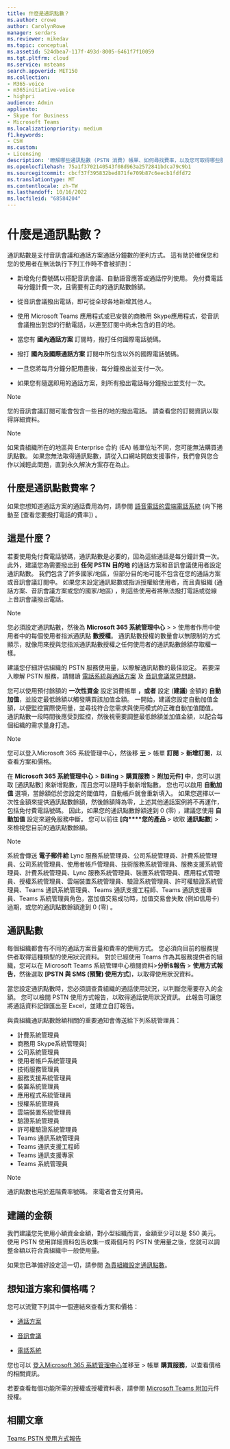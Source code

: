 ```yaml
---
title: 什麼是通訊點數？
ms.author: crowe
author: CarolynRowe
manager: serdars
ms.reviewer: mikedav
ms.topic: conceptual
ms.assetid: 524dbea7-117f-493d-8005-6461f7f10059
ms.tgt.pltfrm: cloud
ms.service: msteams
search.appverid: MET150
ms.collection:
- M365-voice
- m365initiative-voice
- highpri
audience: Admin
appliesto:
- Skype for Business
- Microsoft Teams
ms.localizationpriority: medium
f1.keywords:
- CSH
ms.custom:
- Licensing
description: '瞭解哪些通訊點數 (PSTN 消費) 帳單、如何尋找費率，以及您可取得哪些服務。 '
ms.openlocfilehash: 75a1f3702140543f08d963a2572841bdca79c9b1
ms.sourcegitcommit: cbcf37f395832bed871fe709b87c6eecb1fdfd72
ms.translationtype: MT
ms.contentlocale: zh-TW
ms.lasthandoff: 10/16/2022
ms.locfileid: "68584204"
---
```

# <a name="what-are-communications-credits"></a>什麼是通訊點數？

通訊點數是支付音訊會議和通話方案通話分鐘數的便利方式。 這有助於確保您和您的使用者在無法執行下列工作時不會被抓到：
  
- 新增免付費號碼以搭配音訊會議、自動語音應答或通話佇列使用。 免付費電話每分鐘計費一次，且需要有正向的通訊點數餘額。

- 從音訊會議撥出電話，即可從全球各地新增其他人。

- 使用 Microsoft Teams 應用程式或已安裝的商務用 Skype應用程式，從音訊會議撥出到您的行動電話，以連至訂閱中尚未包含的目的地。

- 當您有 **國內通話方案** 訂閱時，撥打任何國際電話號碼。

- 撥打 **國內及國際通話方案** 訂閱中所包含以外的國際電話號碼。

- 一旦您將每月分鐘分配用盡後，每分鐘撥出並支付一次。

- 如果您有隨選即用的通話方案，則所有撥出電話每分鐘撥出並支付一次。

> [!NOTE]
> 您的音訊會議訂閱可能會包含一些目的地的撥出電話。 請查看您的訂閱資訊以取得詳細資料。
  
> [!NOTE]
> 如果貴組織所在的地區與 Enterprise 合約 (EA) 帳單位址不同，您可能無法購買通訊點數。 如果您無法取得通訊點數，請從入口網站開啟支援事件，我們會與您合作以減輕此問題，直到永久解決方案存在為止。
  
## <a name="what-are-the-communications-credits-rates"></a>什麼是通訊點數費率？

如果您想知道通話方案的通話費用為何，請參閱 [語音電話的雲端電話系統](https://go.microsoft.com/fwlink/p/?LinkId=799523) (向下捲動至 [查看您要撥打電話的費率]) 。
  
## <a name="what-is-it"></a>這是什麼？

若要使用免付費電話號碼，通訊點數是必要的，因為這些通話是每分鐘計費一次。 此外，建議您為需要撥出到 **任何 PSTN 目的地** 的通話方案和音訊會議使用者設定通訊點數。 我們包含了許多國家/地區，但部分目的地可能不包含在您的通話方案或音訊會議訂閱中。 如果您未設定通訊點數或指派授權給使用者，而且貴組織 (通話方案、音訊會議方案或您的國家/地區) ，則這些使用者將無法撥打電話或從線上音訊會議撥出電話。
  
> [!NOTE]
> 您必須設定通訊點數，然後為 **Microsoft 365 系統管理中心**  >    >  使用者作用中使用者中的每個使用者指派通訊點 **數授權**。 通訊點數授權的數量會以無限制的方式顯示，就像用來授與您指派通訊點數授權之任何使用者的通訊點數餘額存取權一樣。
  
建議您仔細評估組織的 PSTN 服務使用量，以瞭解通訊點數的最佳設定。 若要深入瞭解 PSTN 服務，請閱讀 [電話系統與通話方案](calling-plan-landing-page.md) 及 [音訊會議常見問題](Audio-Conferencing-common-questions.md)。
  
您可以使用預付餘額的 **一次性資金** 設定消費帳單 **，或者** 設定 (**建議**) 金額的 **自動加值**，並設定最低餘額以觸發購買該加值金額。 一開始，建議您設定自動加值金額，以便監控實際使用量，並尋找符合您需求與使用模式的正確自動加值閾值。 通訊點數一段時間後應受到監控，然後視需要調整最低餘額並加值金額，以配合每個組織的需求量身打造。
  
> [!NOTE]
> 您可以登入Microsoft 365 系統管理中心，然後移 [至](https://portal.office.com/adminportal/home?add=sub&amp;adminportal=1#/catalog)  >  帳單 **訂閱**  >  **新增訂閱**，以查看方案和價格。
  
在 **Microsoft 365 系統管理中心**  >  **Billing**  >  **購買服務**  >  **附加元件] 中**，您可以選取 [通訊點數] 來新增點數，而且您可以隨時手動新增點數。 您也可以啟用 **自動加值** 選項，當餘額低於您設定的閾值時，自動帳戶就會重新填入。 如果您選擇以一次性金額來提供通訊點數餘額，然後餘額降為零，上述其他通話案例將不再運作，包括免付費電話號碼。 因此，如果您的通訊點數餘額達到 0 (零) ，建議您使用 **自動加值** 設定來避免服務中斷。 您可以前往 **[向****您的產品**  >  收取 **通訊點數**]  >  來檢視您目前的通訊點數餘額。

> [!NOTE]
>系統會傳送 **電子郵件給** Lync 服務系統管理員、公司系統管理員、計費系統管理員、公司系統管理員、使用者帳戶管理員、技術服務系統管理員、服務支援系統管理員、計費系統管理員、Lync 服務系統管理員、裝置系統管理員、應用程式管理員、授權系統管理員、雲端裝置系統管理員、驗證系統管理員、許可權驗證系統管理員、Teams 通訊系統管理員、Teams 通訊支援工程師、Teams 通訊支援專員、Teams 系統管理員角色，當加值交易成功時，加值交易會失敗 (例如信用卡) 過期，或您的通訊點數餘額達到 0 (零) 。
  
## <a name="communications-credits"></a>通訊點數

每個組織都會有不同的通話方案音量和費率的使用方式。 您必須向目前的服務提供者取得這種類型的使用狀況資料。 對於已經使用 Teams 作為其服務提供者的組織，您可以在 Microsoft Teams 系統管理中心檢閱資料>**分析&報告**  >  **使用方式報告**，然後選取 **[PSTN 與 SMS (預覽) 使用方式**]，以取得使用狀況資料。
  
當您設定通訊點數時，您必須調查貴組織的通話使用狀況，以判斷您需要存入的金額。 您可以檢閱 PSTN 使用方式報告，以取得通話使用狀況資訊。 此報告可讓您將通話資料記錄匯出至 Excel，並建立自訂報告。

與貴組織通訊點數餘額相關的重要通知會傳送給下列系統管理員：

- 計費系統管理員
- 商務用 Skype系統管理員]
- 公司系統管理員
- 使用者帳戶系統管理員
- 技術服務管理員
- 服務支援系統管理員
- 裝置系統管理員
- 應用程式系統管理員
- 授權系統管理員
- 雲端裝置系統管理員
- 驗證系統管理員
- 許可權驗證系統管理員
- Teams 通訊系統管理員
- Teams 通訊支援工程師
- Teams 通訊支援專家
- Teams 系統管理員

> [!NOTE]
> 通訊點數也用於進階費率號碼。 來電者會支付費用。
  
## <a name="recommended-funding-amounts"></a>建議的金額

我們建議您先使用小額資金金額，對小型組織而言，金額至少可以是 $50 美元。 使用 PSTN 使用詳細資料包告收集一或兩個月的 PSTN 使用量之後，您就可以調整金額以符合貴組織中一般使用量。
  
如果您已準備好設定這一切，請參閱 [為貴組織設定通訊點數](set-up-communications-credits-for-your-organization.md)。
  
## <a name="want-to-know-about-plans-and-pricing"></a>想知道方案和價格嗎？

您可以流覽下列其中一個連結來查看方案和價格：
  
- [通話方案](https://go.microsoft.com/fwlink/?linkid=799761)

- [音訊會議](https://go.microsoft.com/fwlink/?linkid=799762)

- [電話系統](https://go.microsoft.com/fwlink/?linkid=799763 )

您也可以 [登入Microsoft 365 系統管理中心](https://portal.office.com/adminportal/home?add=sub&amp;adminportal=1#/catalog)並移至  >  帳單 **購買服務**，以查看價格的相關資訊。
  
若要查看每個功能所需的授權或授權資料表，請參閱 [Microsoft Teams 附加](./teams-add-on-licensing/microsoft-teams-add-on-licensing.md)元件授權。
  
## <a name="related-articles"></a>相關文章

[Teams PSTN 使用方式報告](teams-analytics-and-reports/pstn-usage-report.md)
